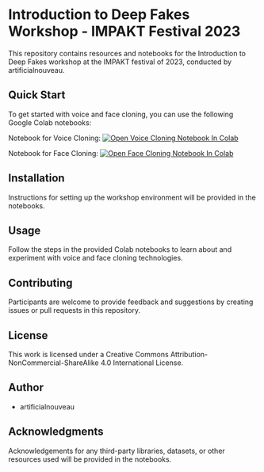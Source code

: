 # Introduction to Deep Fakes Workshop - IMPAKT Festival 2023

This repository contains resources and notebooks for the Introduction to Deep Fakes workshop at the IMPAKT festival of 2023, conducted by artificialnouveau.

## Quick Start

To get started with voice and face cloning, you can use the following Google Colab notebooks:

Notebook for Voice Cloning:
[![Open Voice Cloning Notebook In Colab](https://colab.research.google.com/assets/colab-badge.svg)](https://colab.research.google.com/gist/artificialnouveau/50a72b1f9be58767ffe6270117de0fd1/impakt2023-voice-cloning-with-advanced-rvc-inference.ipynb?authuser=1)

Notebook for Face Cloning:
[![Open Face Cloning Notebook In Colab](https://colab.research.google.com/assets/colab-badge.svg)](https://colab.research.google.com/gist/artificialnouveau/775ea2642c0c71ce06552f394c11f6ae/impakt2023-face-cloning-with-sad-talker.ipynb?authuser=1)


## Installation

Instructions for setting up the workshop environment will be provided in the notebooks.

## Usage

Follow the steps in the provided Colab notebooks to learn about and experiment with voice and face cloning technologies.

## Contributing

Participants are welcome to provide feedback and suggestions by creating issues or pull requests in this repository.

## License

This work is licensed under a Creative Commons Attribution-NonCommercial-ShareAlike 4.0 International License.

## Author

- artificialnouveau

## Acknowledgments

Acknowledgements for any third-party libraries, datasets, or other resources used will be provided in the notebooks.
